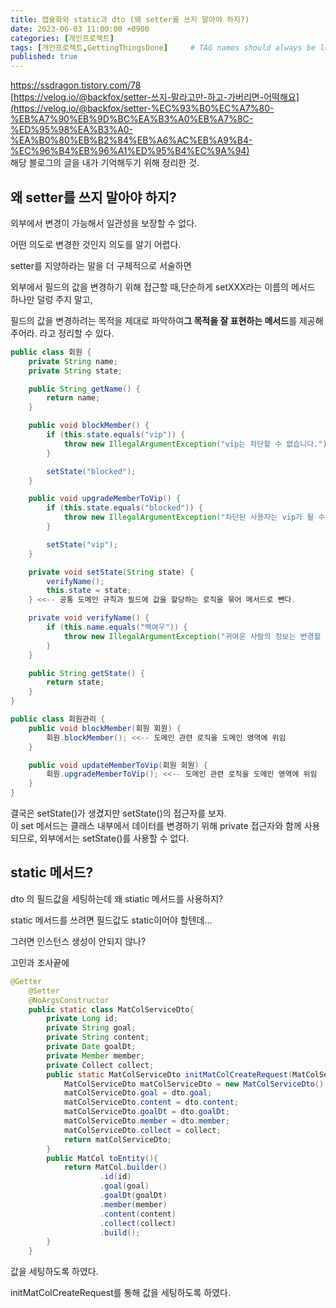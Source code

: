 ```yaml
---
title: 캡슐화와 static과 dto (왜 setter를 쓰지 말아야 하지?)
date: 2023-06-03 11:00:00 +0900
categories: [개인프로젝트]
tags: [개인프로젝트,GettingThingsDone]     # TAG names should always be lowercase
published: true
---
```

https://ssdragon.tistory.com/78  
[https://velog.io/@backfox/setter-쓰지-말라고만-하고-가버리면-어떡해요](https://velog.io/@backfox/setter-%EC%93%B0%EC%A7%80-%EB%A7%90%EB%9D%BC%EA%B3%A0%EB%A7%8C-%ED%95%98%EA%B3%A0-%EA%B0%80%EB%B2%84%EB%A6%AC%EB%A9%B4-%EC%96%B4%EB%96%A1%ED%95%B4%EC%9A%94)  
해당 블로그의 글을 내가 기억해두기 위해 정리한 것. 

    

## 왜 setter를 쓰지 말아야 하지?

외부에서 변경이 가능해서 일관성을 보장할 수 없다. 

어떤 의도로 변경한 것인지 의도를 알기 어렵다. 

setter를 지양하라는 말을 더 구체적으로 서술하면 

외부에서 필드의 값을 변경하기 위해 접근할 때,단순하게 setXXX라는 
이름의 메서드 하나만 덜렁 주지 말고,

필드의 값을 변경하려는 목적을 제대로 파악하여**그 목적을 잘 표현하는 메서드**를 제공해 주어라. 라고 정리할 수 있다.

```java
public class 회원 {
    private String name;
    private String state;

    public String getName() {
        return name;
    }

    public void blockMember() {
        if (this.state.equals("vip")) {
            throw new IllegalArgumentException("vip는 차단할 수 없습니다.");
        }

        setState("blocked");
    }

    public void upgradeMemberToVip() {
        if (this.state.equals("blocked")) {
            throw new IllegalArgumentException("차단된 사용자는 vip가 될 수 없습니다.");
        }

        setState("vip");
    }

    private void setState(String state) {
        verifyName();
        this.state = state;
    } <<-- 공통 도메인 규칙과 필드에 값을 할당하는 로직을 묶어 메서드로 뺀다.

    private void verifyName() {
        if (this.name.equals("백여우")) {
            throw new IllegalArgumentException("귀여운 사람의 정보는 변경할 수 없습니다.");
        }
    }

    public String getState() {
        return state;
    }
}
```

```java
public class 회원관리 {
    public void blockMember(회원 회원) {
        회원.blockMember(); <<-- 도메인 관련 로직을 도메인 영역에 위임
    }

    public void updateMemberToVip(회원 회원) {
        회원.upgradeMemberToVip(); <<-- 도메인 관련 로직을 도메인 영역에 위임
    }
}
```

결국은 setState()가 생겼지만 setState()의 접근자를 보자.  
이 set 메서드는 클래스 내부에서 데이터를 변경하기 위해 private 접근자와 함께 사용되므로, 외부에서는 setState()를 사용할 수 없다.


## static 메서드?

dto 의 필드값을 세팅하는데 왜 stiatic 메서드를 사용하지? 

static 메서드를 쓰려면 필드값도 static이어야 할텐데… 

그러면 인스턴스 생성이 안되지 않나? 

고민과 조사끝에

```java
@Getter
    @Setter
    @NoArgsConstructor
    public static class MatColServiceDto{
        private Long id;
        private String goal;
        private String content;
        private Date goalDt;
        private Member member;
        private Collect collect;
        public static MatColServiceDto initMatColCreateRequest(MatColServiceDto dto, Collect collect){
            MatColServiceDto matColServiceDto = new MatColServiceDto();
            matColServiceDto.goal = dto.goal;
            matColServiceDto.content = dto.content;
            matColServiceDto.goalDt = dto.goalDt;
            matColServiceDto.member = dto.member;
            matColServiceDto.collect = collect;
            return matColServiceDto;
        }
        public MatCol toEntity(){
            return MatCol.builder()
                    .id(id)
                    .goal(goal)
                    .goalDt(goalDt)
                    .member(member)
                    .content(content)
                    .collect(collect)
                    .build();
        }
    }
```

값을 세팅하도록 하였다.

initMatColCreateRequest를 통해 값을 세팅하도록 하였다.